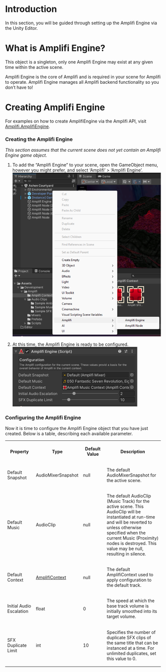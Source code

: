 Introduction
============

In this section, you will be guided through setting up the Amplifi Engine via the Unity Editor.

What is Amplifi Engine?
=======================

This object is a singleton, only one Amplifi Engine may exist at any given time within the active scene.

Amplifi Engine is the core of Amplifi and is required in your scene for Amplifi to operate. Amplifi Engine manages all Amplifi backend functionality so you don’t have to!

Creating Amplifi Engine
=======================

For examples on how to create AmplifiEngine via the Amplifi API, visit [Amplifi.AmplifiEngine](Amplifi.AmplifiEngine_29130763.md).

### Creating the Amplifi Engine

_This section assumes that the current scene does not yet contain an Amplifi Engine game object._

1.  To add the “Amplifi Engine” to your scene, open the GameObject menu, however you might prefer, and select ‘Amplifi’ > ‘Amplifi Engine’. ![image-20240609-000607.png](docutils/attachments/30474242/30146980.png)
    
2.  At this time, the Amplifi Engine is ready to be configured. ![image-20240609-000707.png](docutils/attachments/30474242/29852223.png)
    

### Configuring the Amplifi Engine

Now it is time to configure the Amplifi Engine object that you have just created. Below is a table, describing each available parameter.

<table data-table-width="1011" data-layout="default" data-local-id="f44e093b-2b44-4e99-9e6d-51bd712b2279" class="confluenceTable"><colgroup><col style="width: 190.0px;"><col style="width: 166.0px;"><col style="width: 195.0px;"><col style="width: 458.0px;"></colgroup><tbody><tr><th data-highlight-colour="var(--darkreader-bg--ds-background-accent-gray-subtlest, #1d2021)" class="confluenceTh"><p><strong>Property</strong></p></th><th data-highlight-colour="var(--darkreader-bg--ds-background-accent-gray-subtlest, #1d2021)" class="confluenceTh"><p><strong>Type</strong></p></th><th data-highlight-colour="var(--darkreader-bg--ds-background-accent-gray-subtlest, #1d2021)" class="confluenceTh"><p><strong>Default Value</strong></p></th><th data-highlight-colour="var(--darkreader-bg--ds-background-accent-gray-subtlest, #1d2021)" class="confluenceTh"><p><strong>Description</strong></p></th></tr><tr><td class="confluenceTd"><p>Default Snapshot</p></td><td class="confluenceTd"><p>AudioMixerSnapshot</p></td><td class="confluenceTd"><p>null</p></td><td class="confluenceTd"><p>The default AudioMixerSnapshot for the active scene.</p></td></tr><tr><td class="confluenceTd"><p>Default Music</p></td><td class="confluenceTd"><p>AudioClip</p></td><td class="confluenceTd"><p>null</p></td><td class="confluenceTd"><p>The default AudioClip (Music Track) for the active scene. This AudioClip will be instantiated at run-time and will be reverted to unless otherwise specified when the current Music (Proximity) nodes is destroyed. This value may be null, resulting in silence.</p></td></tr><tr><td class="confluenceTd"><p>Default Context</p></td><td class="confluenceTd"><p><a href="Amplifi-Context-Configuration_29852062.md" data-linked-resource-id="29852062" data-linked-resource-version="3" data-linked-resource-type="page">AmplifiContext</a></p></td><td class="confluenceTd"><p>null</p></td><td class="confluenceTd"><p>The default AmplifiContext used to apply configuration to the default track.</p></td></tr><tr><td class="confluenceTd"><p>Initial Audio Escalation</p></td><td class="confluenceTd"><p>float</p></td><td class="confluenceTd"><p>0</p></td><td class="confluenceTd"><p>The speed at which the base track volume is initially smoothed into its target volume.</p></td></tr><tr><td class="confluenceTd"><p>SFX Duplicate Limit</p></td><td class="confluenceTd"><p>int</p></td><td class="confluenceTd"><p>10</p></td><td class="confluenceTd"><p>Specifies the number of duplicate SFX clips of the same title that can be instanced at a time. For unlimited duplicates, set this value to 0.</p></td></tr></tbody></table>
